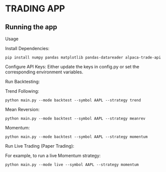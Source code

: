 # TRADING APP

## Running the app

Usage

Install Dependencies:

    pip install numpy pandas matplotlib pandas-datareader alpaca-trade-api

Configure API Keys:
Either update the keys in config.py or set the corresponding environment variables.

Run Backtesting:

Trend Following:

    python main.py --mode backtest --symbol AAPL --strategy trend

Mean Reversion:

    python main.py --mode backtest --symbol AAPL --strategy meanrev

Momentum:

    python main.py --mode backtest --symbol AAPL --strategy momentum

Run Live Trading (Paper Trading):

For example, to run a live Momentum strategy:

    python main.py --mode live --symbol AAPL --strategy momentum